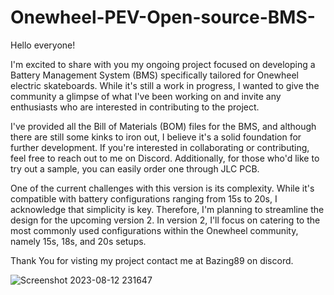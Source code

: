 # Onewheel-PEV-Open-source-BMS-
Hello everyone!

I'm excited to share with you my ongoing project focused on developing a Battery Management System (BMS) specifically tailored for Onewheel electric skateboards. While it's still a work in progress, I wanted to give the community a glimpse of what I've been working on and invite any enthusiasts who are interested in contributing to the project.

I've provided all the Bill of Materials (BOM) files for the BMS, and although there are still some kinks to iron out, I believe it's a solid foundation for further development. If you're interested in collaborating or contributing, feel free to reach out to me on Discord. Additionally, for those who'd like to try out a sample, you can easily order one through JLC PCB.

One of the current challenges with this version is its complexity. While it's compatible with battery configurations ranging from 15s to 20s, I acknowledge that simplicity is key. Therefore, I'm planning to streamline the design for the upcoming version 2. In version 2, I'll focus on catering to the most commonly used configurations within the Onewheel community, namely 15s, 18s, and 20s setups.

Thank You for visting my project contact me at Bazing89 on discord.

![Screenshot 2023-08-12 231647](https://github.com/Bazing89/Onewheel-PEV-Open-source-BMS-/assets/46078524/67177b8c-d4ab-4fdb-a063-5eb55b8456b0)
